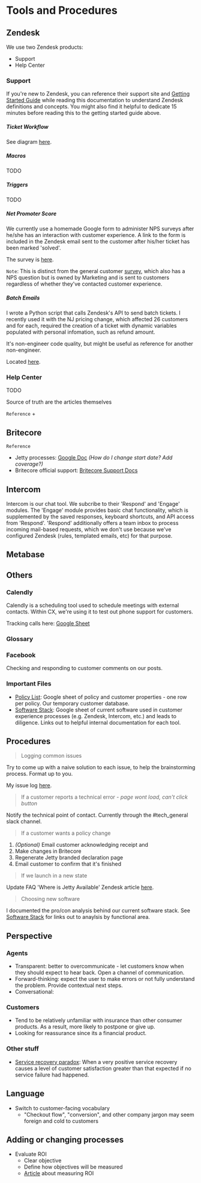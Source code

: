 # Tools and Procedures

## Zendesk

We use two Zendesk products: 
+ Support 
+ Help Center

### Support

If you're new to Zendesk, you can reference their support site and [Getting Started Guide][4] while reading this documentation to understand Zendesk definitions and concepts. You might also find it helpful to dedicate 15 minutes before reading this to the getting started guide above.

##### Ticket Workflow

See diagram [here][8]. 

##### Macros

TODO

##### Triggers

TODO

##### Net Promoter Score

We currently use a homemade Google form to administer NPS surveys after he/she has an interaction with customer experience. A link to the form is included in the Zendesk email sent to the customer after his/her ticket has been marked 'solved'. 

The survey is [here][6]. 

`Note`: This is distinct from the general customer [survey][7], which also has a NPS question but is owned by Marketing and is sent to customers regardless of whether they've contacted customer experience. 

##### Batch Emails

I wrote a Python script that calls Zendesk's API to send batch tickets. I recently used it with the NJ pricing change, which affected 26 customers and for each, required the creation of a ticket with dynamic variables populated with personal infomation, such as refund amount. 

It's non-engineer code quality, but might be useful as reference for another non-engineer. 

Located [here][10]. 

### Help Center

TODO

Source of truth are the articles themselves 

`Reference`
+ 


## Britecore

`Reference`

+ Jetty processes: [Google Doc][5] *(How do I change start date? Add coverage?)*
+ Britecore official support: [Britecore Support Docs][1]

## Intercom 

Intercom is our chat tool. We subcribe to their 'Respond' and 'Engage' modules. The 'Engage' module provides basic chat functionality, which is supplemented by the saved responses, keyboard shortcuts, and API access from 'Respond'. 'Respond' additionally offers a team inbox to process incoming mail-based requests, which we don't use because we've configured Zendesk (rules, templated emails, etc) for that purpose. 

## Metabase


## Others

### Calendly

Calendly is a scheduling tool used to schedule meetings with external contacts. Within CX, we're using it to test out phone support for customers. 

Tracking calls here: [Google Sheet][9]

### Glossary

### Facebook

Checking and responding to customer comments on our posts. 

### Important Files

+ [Policy List][2]: Google sheet of policy and customer properties - one row per policy. Our temporary customer database. 
+ [Software Stack][3]: Google sheet of current software used in customer experience processes (e.g. Zendesk, Intercom, etc.) and leads to diligence. Links out to helpful internal documentation for each tool. 

## Procedures

> Logging common issues

Try to come up with a naive solution to each issue, to help the brainstorming process. Format up to you. 

My issue log [here][12].

> If a customer reports a technical error - *page wont load, can't click button*

Notify the technical point of contact. Currently through the #tech_general slack channel. 

> If a customer wants a policy change

1. *(Optional)* Email customer acknowledging receipt and 
2. Make changes in Britecore
3. Regenerate Jetty branded declaration page
4. Email customer to confirm that it's finished

> If we launch in a new state

Update FAQ 'Where is Jetty Available' Zendesk article [here][11]. 

> Choosing new software

I documented the pro/con analysis behind our current software stack. See [Software Stack][3] for links out to anaylsis by functional area. 

## Perspective

### Agents
+ Transparent: better to overcommunicate - let customers know when they should expect to hear back. Open a channel of communication. 
+ Forward-thinking: expect the user to make errors or not fully understand the problem. Provide contextual next steps. 
+ Conversational: 

### Customers
+ Tend to be relatively unfamiliar with insurance than other consumer products. As a result, more likely to postpone or give up. 
+ Looking for reassurance since its a financial product.  

### Other stuff

+ [Service recovery paradox][13]: When a very positive service recovery causes a level of customer satisfaction greater than that expected if no service failure had happened.

## Language

+ Switch to customer-facing vocabulary
	- "Checkout flow", "conversion", and other company jargon may seem foreign and cold to customers


## Adding or changing processes

+ Evaluate ROI
	- Clear objective
	- Define how objectives will be measured
	- [Article][14] about measuring ROI



[1]: https://briteedu.squarespace.com/
[2]: https://docs.google.com/spreadsheets/d/1HMdRz2aLdiYW2p3gyMOrNXM9f7nZJaN58dSP6pvdQBU/edit#gid=937495940
[3]: https://docs.google.com/spreadsheets/d/19JcM5BfVaNECSbxniXlsXY9G8H523OoHGMdGzO58s4E/edit#gid=0
[4]: https://support.zendesk.com/hc/en-us/articles/203921213
[5]: https://docs.google.com/document/d/1G-Z1EulI0vzjHhu8JsMsLqkY8R96yN52NsG1v3sse0A/edit#
[6]: https://docs.google.com/a/jetty.com/forms/d/1h8WAbeS5ypXtFcyYh9gfOdyV0GFfgcy8O60IyzYat58/edit
[7]: https://docs.google.com/a/jetty.com/forms/d/1h8WAbeS5ypXtFcyYh9gfOdyV0GFfgcy8O60IyzYat58/edit
[8]: https://docs.google.com/drawings/d/1suEPMv8edEyBBpYTp7XtKKp6pgskZgnzhvSXiU1Ue-E/edit
[9]: https://docs.google.com/spreadsheets/d/1TKG4d3eeNohZuwfHErKuox31MLAZkADr2Y7bQD6ttlA/edit#gid=34160161
[10]: https://www.dropbox.com/s/bq5jeyuljmkr7qr/batch.py?dl=0
[11]: https://jetty.zendesk.com/hc/en-us/articles/115003920667-Where-is-Jetty-available-
[12]: https://docs.google.com/document/d/1NwEyjH8mligR8HlbVyTZsOQyR4n61ux8L5WragSnot4/edit#
[13]: https://www.groovehq.com/support/how-to-deal-with-an-angry-customer
[14]: https://segment.com/blog/measuring-the-roi-of-support/#how-much-does-our-success-team-cost-